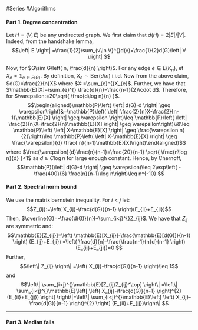 #Series #Algorithms 

#### Part 1. Degree concentration
Let $H=(V,E)$ be any undirected graph. We first claim that $d(H)=2\left| E \right| / \left| V \right|$. Indeed, from the handshake lemma, $$\left| E \right| =\frac{1}{2}\sum_{v\in V}^{}d(v)=\frac{1}{2}d(G)\left| V \right| $$

Now, for $G\sim G\left( n, \frac{d}{n} \right)$. For any edge $e\in E(K_{n})$, et $X_{e}=\mathbb{1}_{e\in E(G)}$. By definition, $X_{e}\sim \text{Ber}( d /n)$ i.i.d. Now from the above claim, $d(G)=\frac{2}{n}X$ where $X:=\sum_{e}^{}X_{e}$. Further, we have that $\mathbb{E}[X]=\sum_{e}^{} \frac{d}{n}=\frac{n-1}{2}\cdot d$. Therefore, for $\varepsilon:=20\sqrt{ \frac{d\log n}{n} }$. $$\begin{aligned}\mathbb{P}\left( \left| d(G)-d \right| \geq  \varepsilon\right)&=\mathbb{P}\left( \left| \frac{2}{n}X-\frac{2}{n-1}\mathbb{E}[X] \right| \geq  \varepsilon \right)\leq \mathbb{P}\left( \left| \frac{2}{n}X-\frac{2}{n}\mathbb{E}[X] \right| \geq  \varepsilon\right)\\&\leq \mathbb{P}\left( \left| X-\mathbb{E}[X] \right| \geq \frac{\varepsilon n}{2}\right)\leq \mathbb{P}\left( \left| X-\mathbb{E}[X] \right| \geq \frac{\varepsilon}{d} \frac{ n}{n-1}\mathbb{E}[X]\right)\end{aligned}$$where $\frac{\varepsilon}{d}\frac{n}{n-1}=\frac{20}{n-1} \sqrt{ \frac{n\log n}{d} }<1$ as $d\geq C\log n$ for large enough constant. Hence, by Chernoff, $$\mathbb{P}(\left| d(G)-d \right| \geq \varepsilon)\leq 2\exp\left( -\frac{400}{6} \frac{n}{n-1}\log n\right)\leq n^{-10} $$

#### Part 2. Spectral norm bound
We use the matrix bernstein inequality. For $i<j$ let: $$Z_{ij}:=\left( X_{ij}-\frac{d(G)}{n-1} \right)(E_{ij}+E_{ji})$$Then, $\overline{G}=-\frac{d(G)}{n}I+\sum_{i<j}^{}Z_{ij}$. We have that $Z_{ij}$ are symmetric and: $$\mathbb{E}[Z_{ij}]=\left( \mathbb{E}[X_{ij}]-\frac{\mathbb{E}[d(G)]}{n-1} \right) (E_{ij}+E_{ji}) =\left( \frac{d}{n}-\frac{\frac{n-1}{n}d}{n-1} \right)(E_{ij}+E_{ji})=0 $$Further, $$\left\| Z_{ij} \right\| =\left( X_{ij}-\frac{d(G)}{n-1} \right)\leq 1$$and $$\left\| \sum_{i<j}^{}\mathbb{E}[Z_{ij}Z_{ij}^\top] \right\| =\left\| \sum_{i<j}^{}\mathbb{E}\left[ \left( X_{ij}-\frac{d(G)}{n-1} \right)^{2}(E_{ii}+E_{jj}) \right] \right\|=\left\| \sum_{i<j}^{}\mathbb{E}\left[ \left( X_{ij}-\frac{d(G)}{n-1} \right)^{2} \right] (E_{ii}+E_{jj})\right\| $$


---
#### Part 3. Median fails
